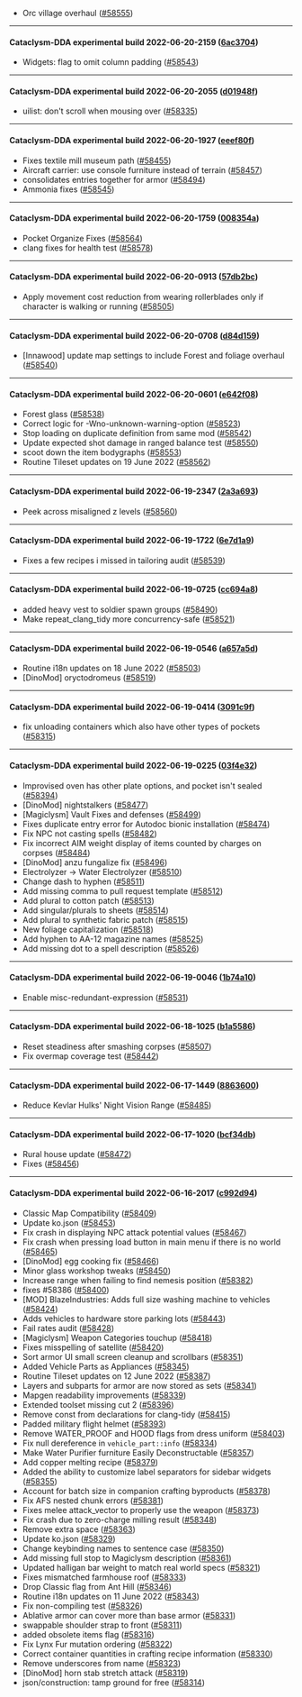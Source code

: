 * Orc village overhaul ([#58555](https://github.com/CleverRaven/Cataclysm-DDA/pull/58555))

---

#### Cataclysm-DDA experimental build 2022-06-20-2159 ([6ac3704](https://github.com/CleverRaven/Cataclysm-DDA/releases/tag/cdda-experimental-2022-06-20-2159))

* Widgets: flag to omit column padding ([#58543](https://github.com/CleverRaven/Cataclysm-DDA/pull/58543))

---

#### Cataclysm-DDA experimental build 2022-06-20-2055 ([d01948f](https://github.com/CleverRaven/Cataclysm-DDA/releases/tag/cdda-experimental-2022-06-20-2055))

* uilist: don't scroll when mousing over ([#58335](https://github.com/CleverRaven/Cataclysm-DDA/pull/58335))

---

#### Cataclysm-DDA experimental build 2022-06-20-1927 ([eeef80f](https://github.com/CleverRaven/Cataclysm-DDA/releases/tag/cdda-experimental-2022-06-20-1927))

* Fixes textile mill museum path ([#58455](https://github.com/CleverRaven/Cataclysm-DDA/pull/58455))
* Aircraft carrier: use console furniture instead of terrain ([#58457](https://github.com/CleverRaven/Cataclysm-DDA/pull/58457))
* consolidates entries together for armor ([#58494](https://github.com/CleverRaven/Cataclysm-DDA/pull/58494))
* Ammonia fixes ([#58545](https://github.com/CleverRaven/Cataclysm-DDA/pull/58545))

---

#### Cataclysm-DDA experimental build 2022-06-20-1759 ([008354a](https://github.com/CleverRaven/Cataclysm-DDA/releases/tag/cdda-experimental-2022-06-20-1759))

* Pocket Organize Fixes ([#58564](https://github.com/CleverRaven/Cataclysm-DDA/pull/58564))
* clang fixes for health test ([#58578](https://github.com/CleverRaven/Cataclysm-DDA/pull/58578))

---

#### Cataclysm-DDA experimental build 2022-06-20-0913 ([57db2bc](https://github.com/CleverRaven/Cataclysm-DDA/releases/tag/cdda-experimental-2022-06-20-0913))

* Apply movement cost reduction from wearing rollerblades only if character is walking or running ([#58505](https://github.com/CleverRaven/Cataclysm-DDA/pull/58505))

---

#### Cataclysm-DDA experimental build 2022-06-20-0708 ([d84d159](https://github.com/CleverRaven/Cataclysm-DDA/releases/tag/cdda-experimental-2022-06-20-0708))

* [Innawood] update map settings to include Forest and foliage overhaul ([#58540](https://github.com/CleverRaven/Cataclysm-DDA/pull/58540))

---

#### Cataclysm-DDA experimental build 2022-06-20-0601 ([e642f08](https://github.com/CleverRaven/Cataclysm-DDA/releases/tag/cdda-experimental-2022-06-20-0601))

* Forest glass ([#58538](https://github.com/CleverRaven/Cataclysm-DDA/pull/58538))
* Correct logic for -Wno-unknown-warning-option ([#58523](https://github.com/CleverRaven/Cataclysm-DDA/pull/58523))
* Stop loading on duplicate definition from same mod ([#58542](https://github.com/CleverRaven/Cataclysm-DDA/pull/58542))
* Update expected shot damage in ranged balance test ([#58550](https://github.com/CleverRaven/Cataclysm-DDA/pull/58550))
* scoot down the item bodygraphs ([#58553](https://github.com/CleverRaven/Cataclysm-DDA/pull/58553))
* Routine Tileset updates on 19 June 2022 ([#58562](https://github.com/CleverRaven/Cataclysm-DDA/pull/58562))

---

#### Cataclysm-DDA experimental build 2022-06-19-2347 ([2a3a693](https://github.com/CleverRaven/Cataclysm-DDA/releases/tag/cdda-experimental-2022-06-19-2347))

* Peek across misaligned z levels ([#58560](https://github.com/CleverRaven/Cataclysm-DDA/pull/58560))

---

#### Cataclysm-DDA experimental build 2022-06-19-1722 ([6e7d1a9](https://github.com/CleverRaven/Cataclysm-DDA/releases/tag/cdda-experimental-2022-06-19-1722))

* Fixes a few recipes i missed in tailoring audit ([#58539](https://github.com/CleverRaven/Cataclysm-DDA/pull/58539))

---

#### Cataclysm-DDA experimental build 2022-06-19-0725 ([cc694a8](https://github.com/CleverRaven/Cataclysm-DDA/releases/tag/cdda-experimental-2022-06-19-0725))

* added heavy vest to soldier spawn groups ([#58490](https://github.com/CleverRaven/Cataclysm-DDA/pull/58490))
* Make repeat_clang_tidy more concurrency-safe ([#58521](https://github.com/CleverRaven/Cataclysm-DDA/pull/58521))

---

#### Cataclysm-DDA experimental build 2022-06-19-0546 ([a657a5d](https://github.com/CleverRaven/Cataclysm-DDA/releases/tag/cdda-experimental-2022-06-19-0546))

* Routine i18n updates on 18 June 2022 ([#58503](https://github.com/CleverRaven/Cataclysm-DDA/pull/58503))
* [DinoMod] oryctodromeus ([#58519](https://github.com/CleverRaven/Cataclysm-DDA/pull/58519))

---

#### Cataclysm-DDA experimental build 2022-06-19-0414 ([3091c9f](https://github.com/CleverRaven/Cataclysm-DDA/releases/tag/cdda-experimental-2022-06-19-0414))

* fix unloading containers which also have other types of pockets ([#58315](https://github.com/CleverRaven/Cataclysm-DDA/pull/58315))

---

#### Cataclysm-DDA experimental build 2022-06-19-0225 ([03f4e32](https://github.com/CleverRaven/Cataclysm-DDA/releases/tag/cdda-experimental-2022-06-19-0225))

* Improvised oven has other plate options, and pocket isn't sealed ([#58394](https://github.com/CleverRaven/Cataclysm-DDA/pull/58394))
* [DinoMod] nightstalkers ([#58477](https://github.com/CleverRaven/Cataclysm-DDA/pull/58477))
* [Magiclysm] Vault Fixes and defenses ([#58499](https://github.com/CleverRaven/Cataclysm-DDA/pull/58499))
* Fixes duplicate entry error for Autodoc bionic installation ([#58474](https://github.com/CleverRaven/Cataclysm-DDA/pull/58474))
* Fix NPC not casting spells ([#58482](https://github.com/CleverRaven/Cataclysm-DDA/pull/58482))
* Fix incorrect AIM weight display of items counted by charges on corpses ([#58484](https://github.com/CleverRaven/Cataclysm-DDA/pull/58484))
* [DinoMod] anzu fungalize fix ([#58496](https://github.com/CleverRaven/Cataclysm-DDA/pull/58496))
* Electrolyzer → Water Electrolyzer ([#58510](https://github.com/CleverRaven/Cataclysm-DDA/pull/58510))
* Change dash to hyphen ([#58511](https://github.com/CleverRaven/Cataclysm-DDA/pull/58511))
* Add missing comma to pull request template ([#58512](https://github.com/CleverRaven/Cataclysm-DDA/pull/58512))
* Add plural to cotton patch ([#58513](https://github.com/CleverRaven/Cataclysm-DDA/pull/58513))
* Add singular/plurals to sheets ([#58514](https://github.com/CleverRaven/Cataclysm-DDA/pull/58514))
* Add plural to synthetic fabric patch ([#58515](https://github.com/CleverRaven/Cataclysm-DDA/pull/58515))
* New foliage capitalization ([#58518](https://github.com/CleverRaven/Cataclysm-DDA/pull/58518))
* Add hyphen to AA-12 magazine names ([#58525](https://github.com/CleverRaven/Cataclysm-DDA/pull/58525))
* Add missing dot to a spell description ([#58526](https://github.com/CleverRaven/Cataclysm-DDA/pull/58526))

---

#### Cataclysm-DDA experimental build 2022-06-19-0046 ([1b74a10](https://github.com/CleverRaven/Cataclysm-DDA/releases/tag/cdda-experimental-2022-06-19-0046))

* Enable misc-redundant-expression ([#58531](https://github.com/CleverRaven/Cataclysm-DDA/pull/58531))

---

#### Cataclysm-DDA experimental build 2022-06-18-1025 ([b1a5586](https://github.com/CleverRaven/Cataclysm-DDA/releases/tag/cdda-experimental-2022-06-18-1025))

* Reset steadiness after smashing corpses ([#58507](https://github.com/CleverRaven/Cataclysm-DDA/pull/58507))
* Fix overmap coverage test ([#58442](https://github.com/CleverRaven/Cataclysm-DDA/pull/58442))

---

#### Cataclysm-DDA experimental build 2022-06-17-1449 ([8863600](https://github.com/CleverRaven/Cataclysm-DDA/releases/tag/cdda-experimental-2022-06-17-1449))

* Reduce Kevlar Hulks' Night Vision Range ([#58485](https://github.com/CleverRaven/Cataclysm-DDA/pull/58485))

---

#### Cataclysm-DDA experimental build 2022-06-17-1020 ([bcf34db](https://github.com/CleverRaven/Cataclysm-DDA/releases/tag/cdda-experimental-2022-06-17-1020))

* Rural house update ([#58472](https://github.com/CleverRaven/Cataclysm-DDA/pull/58472))
* Fixes ([#58456](https://github.com/CleverRaven/Cataclysm-DDA/pull/58456))

---

#### Cataclysm-DDA experimental build 2022-06-16-2017 ([c992d94](https://github.com/CleverRaven/Cataclysm-DDA/releases/tag/cdda-experimental-2022-06-16-2017))

* Classic Map Compatibility ([#58409](https://github.com/CleverRaven/Cataclysm-DDA/pull/58409))
* Update ko.json ([#58453](https://github.com/CleverRaven/Cataclysm-DDA/pull/58453))
* Fix crash in displaying NPC attack potential values ([#58467](https://github.com/CleverRaven/Cataclysm-DDA/pull/58467))
* Fix crash when pressing load button in main menu if there is no world ([#58465](https://github.com/CleverRaven/Cataclysm-DDA/pull/58465))
* [DinoMod] egg cooking fix ([#58466](https://github.com/CleverRaven/Cataclysm-DDA/pull/58466))
* Minor glass workshop tweaks ([#58450](https://github.com/CleverRaven/Cataclysm-DDA/pull/58450))
* Increase range when failing to find nemesis position ([#58382](https://github.com/CleverRaven/Cataclysm-DDA/pull/58382))
* fixes #58386 ([#58400](https://github.com/CleverRaven/Cataclysm-DDA/pull/58400))
* [MOD] BlazeIndustries: Adds full size washing machine to vehicles ([#58424](https://github.com/CleverRaven/Cataclysm-DDA/pull/58424))
* Adds vehicles to hardware store parking lots ([#58443](https://github.com/CleverRaven/Cataclysm-DDA/pull/58443))
* Fail rates audit ([#58428](https://github.com/CleverRaven/Cataclysm-DDA/pull/58428))
* [Magiclysm] Weapon Categories touchup ([#58418](https://github.com/CleverRaven/Cataclysm-DDA/pull/58418))
* Fixes misspelling of satellite ([#58420](https://github.com/CleverRaven/Cataclysm-DDA/pull/58420))
* Sort armor UI small screen cleanup and scrollbars ([#58351](https://github.com/CleverRaven/Cataclysm-DDA/pull/58351))
* Added Vehicle Parts as Appliances ([#58345](https://github.com/CleverRaven/Cataclysm-DDA/pull/58345))
* Routine Tileset updates on 12 June 2022 ([#58387](https://github.com/CleverRaven/Cataclysm-DDA/pull/58387))
* Layers and subparts for armor are now stored as sets ([#58341](https://github.com/CleverRaven/Cataclysm-DDA/pull/58341))
* Mapgen readability improvements ([#58339](https://github.com/CleverRaven/Cataclysm-DDA/pull/58339))
* Extended toolset missing cut 2 ([#58396](https://github.com/CleverRaven/Cataclysm-DDA/pull/58396))
* Remove const from declarations for clang-tidy ([#58415](https://github.com/CleverRaven/Cataclysm-DDA/pull/58415))
* Padded military flight helmet ([#58393](https://github.com/CleverRaven/Cataclysm-DDA/pull/58393))
* Remove WATER_PROOF and HOOD flags from dress uniform ([#58403](https://github.com/CleverRaven/Cataclysm-DDA/pull/58403))
* Fix null dereference in `vehicle_part::info` ([#58334](https://github.com/CleverRaven/Cataclysm-DDA/pull/58334))
* Make Water Purifier furniture Easily Deconstructable ([#58357](https://github.com/CleverRaven/Cataclysm-DDA/pull/58357))
* Add copper melting recipe ([#58379](https://github.com/CleverRaven/Cataclysm-DDA/pull/58379))
* Added the ability to customize label separators for sidebar widgets ([#58355](https://github.com/CleverRaven/Cataclysm-DDA/pull/58355))
* Account for batch size in companion crafting byproducts ([#58378](https://github.com/CleverRaven/Cataclysm-DDA/pull/58378))
* Fix AFS nested chunk errors ([#58381](https://github.com/CleverRaven/Cataclysm-DDA/pull/58381))
* Fixes melee attack_vector to properly use the weapon ([#58373](https://github.com/CleverRaven/Cataclysm-DDA/pull/58373))
* Fix crash due to zero-charge milling result ([#58348](https://github.com/CleverRaven/Cataclysm-DDA/pull/58348))
* Remove extra space ([#58363](https://github.com/CleverRaven/Cataclysm-DDA/pull/58363))
* Update ko.json ([#58329](https://github.com/CleverRaven/Cataclysm-DDA/pull/58329))
* Change keybinding names to sentence case ([#58350](https://github.com/CleverRaven/Cataclysm-DDA/pull/58350))
* Add missing full stop to Magiclysm description ([#58361](https://github.com/CleverRaven/Cataclysm-DDA/pull/58361))
* Updated halligan bar weight to match real world specs ([#58321](https://github.com/CleverRaven/Cataclysm-DDA/pull/58321))
* Fixes mismatched farmhouse roof ([#58333](https://github.com/CleverRaven/Cataclysm-DDA/pull/58333))
* Drop Classic flag from Ant Hill ([#58346](https://github.com/CleverRaven/Cataclysm-DDA/pull/58346))
* Routine i18n updates on 11 June 2022 ([#58343](https://github.com/CleverRaven/Cataclysm-DDA/pull/58343))
* Fix non-compiling test ([#58326](https://github.com/CleverRaven/Cataclysm-DDA/pull/58326))
* Ablative armor can cover more than base armor ([#58331](https://github.com/CleverRaven/Cataclysm-DDA/pull/58331))
* swappable shoulder strap to front ([#58311](https://github.com/CleverRaven/Cataclysm-DDA/pull/58311))
* added obsolete items flag ([#58316](https://github.com/CleverRaven/Cataclysm-DDA/pull/58316))
* Fix Lynx Fur mutation ordering ([#58322](https://github.com/CleverRaven/Cataclysm-DDA/pull/58322))
* Correct container quantities in crafting recipe information ([#58330](https://github.com/CleverRaven/Cataclysm-DDA/pull/58330))
* Remove underscores from name ([#58323](https://github.com/CleverRaven/Cataclysm-DDA/pull/58323))
* [DinoMod] horn stab stretch attack ([#58319](https://github.com/CleverRaven/Cataclysm-DDA/pull/58319))
* json/construction: tamp ground for free ([#58314](https://github.com/CleverRaven/Cataclysm-DDA/pull/58314))
